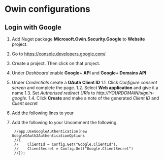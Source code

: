 # Owin configurations

## Login with Google

1. Add Nuget package **Microsoft.Owin.Security.Google** to **Website** project.
1. Go to https://console.developers.google.com/
1. Create a project. Then click on that project.
1. Under *Dashboard* enable **Google+ API** and **Google+ Domains API** 
1. Under *Credentials* create a **OAuth Client ID**
   1.1. Click *Configure consent screen* and complete the page.
   1.2. Select **Web application** and give it a name
   1.3. Set *Authorised redirect URIs* to *http://YOURDOMAIN/signin-google*.
   1.4. Click **Create** and make a note of the generated *Client ID* and *Client secret*
1. Add the following lines to your 
1. Add the following to your Uncomment the following.

        //app.UseGoogleAuthentication(new GoogleOAuth2AuthenticationOptions
        //{
        //    ClientId = Config.Get("Google.ClientId"),
        //    ClientSecret = Config.Get("Google.ClientSecret")
        //});
